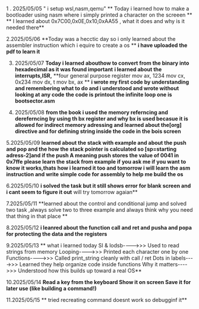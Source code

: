 1   . 2025/05/05 
" i setup wsl,nasm,qemu"
** Today i learned how to make a bootloader using nasm where i simply printed a character on the screeen ** 
** I learned about 0x7C00,0x0E,0x10,0xAA55 , what it does and why is it needed there**

2.2025/05/06
**Today was a hecctic day so i only learned about the assembler instruction which i equire to create a os **
**i have uploaded the pdf to learn it**

3. 2025/05/07
**Today i learned abouthow to convert from the binary into hexadecimal as it was found important**
**i learned about the interrupts,ISR,**
**four general purpose register
mov ax, 1234
 mov cx, 0x234
 mov dx, t
 mov bx, ax
**
**i wrote my first code by understanding and remembering what to do and i understood and wrote without looking at any code**
**the code is printout the infinite loop one is bootsector.asm**

4. 2025/05/08
**from the book i used the memory referncing and dereferncing by using th bx register and why bx is used becasue it is allowed for indirect memory adressing and learned about the[org] directive and for defining string inside the code in the bois screen**

5.2025/05/09
**learned about the stack with example and about the push and pop and the how the stack pointer is calculated so [sp=starting adress-2]and if the push A meaning push stores the value of 0041 in 0x7ffe**
**please learn the stack from example if you ask me if you want to know it works,thats how i learned it too and tomorrow i will learn the asm instruction and write simple code for assembly to help me build the os**

6.2025/05/10
**i solved the task but it still shows error for blank screen and i cant seem to figure it out** will try tomorrow agaian**

7.2025/05/11
**learned about the control and conditional jump and solved two task ,always solve two to three example and always think why you need that thing in that place **

8.2025/05/12
**i leanred about the function call and ret and pusha and popa for protecting the data and the registers**

9.2025/05/13
**
what i learned today
 SI & lodsb---->>> Used to read strings from memory
 Looping---->>> Printed each character one by one
 Functions---->>> Called print_string cleanly with call / ret
 Dots in labels---->>> Learned they help organize code inside functions
 Why it matters---->>> Understood how this builds up toward a real OS**

10.2025/05/14
**Read a key from the keyboard
Show it on screen
Save it for later use (like building a command!)**

11.2025/05/15
 ** tried recreating command doesnt work so debugginf it**
 